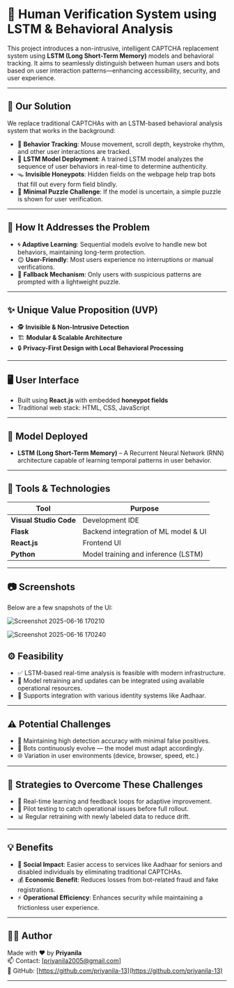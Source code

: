 # 🤖 Human Verification System using LSTM & Behavioral Analysis

This project introduces a non-intrusive, intelligent CAPTCHA replacement system using **LSTM (Long Short-Term Memory)** models and behavioral tracking. It aims to seamlessly distinguish between human users and bots based on user interaction patterns—enhancing accessibility, security, and user experience.

---

## 🚀 Our Solution

We replace traditional CAPTCHAs with an LSTM-based behavioral analysis system that works in the background:

- 🧠 **Behavior Tracking**: Mouse movement, scroll depth, keystroke rhythm, and other user interactions are tracked.
- 🔐 **LSTM Model Deployment**: A trained LSTM model analyzes the sequence of user behaviors in real-time to determine authenticity.
- 🪤 **Invisible Honeypots**: Hidden fields on the webpage help trap bots that fill out every form field blindly.
- 🧩 **Minimal Puzzle Challenge**: If the model is uncertain, a simple puzzle is shown for user verification.

---

## 🎯 How It Addresses the Problem

- 🌀 **Adaptive Learning**: Sequential models evolve to handle new bot behaviors, maintaining long-term protection.
- 😌 **User-Friendly**: Most users experience no interruptions or manual verifications.
- 🧠 **Fallback Mechanism**: Only users with suspicious patterns are prompted with a lightweight puzzle.

---

## ✨ Unique Value Proposition (UVP)

- 🕵️ **Invisible & Non-Intrusive Detection**
- 🏗️ **Modular & Scalable Architecture**
- 🔒 **Privacy-First Design with Local Behavioral Processing**

---

## 🖥️ User Interface

- Built using **React.js** with embedded **honeypot fields**  
- Traditional web stack: HTML, CSS, JavaScript

---

## 🤖 Model Deployed

- **LSTM (Long Short-Term Memory)** – A Recurrent Neural Network (RNN) architecture capable of learning temporal patterns in user behavior.

---

## 🧰 Tools & Technologies

| Tool               | Purpose                                |
|--------------------|----------------------------------------|
| **Visual Studio Code** | Development IDE                        |
| **Flask**          | Backend integration of ML model & UI   |
| **React.js**       | Frontend UI                            |
| **Python**         | Model training and inference (LSTM)    |

---

## 📷 Screenshots

Below are a few snapshots of the UI:


![Screenshot 2025-06-16 170210](https://github.com/user-attachments/assets/48265db7-7ed1-4588-befc-11e7a8734a5a)

![Screenshot 2025-06-16 170240](https://github.com/user-attachments/assets/c022ed88-727d-4b88-ad74-0c2a986767c2)


## ⚙️ Feasibility

- ✅ LSTM-based real-time analysis is feasible with modern infrastructure.
- 🔄 Model retraining and updates can be integrated using available operational resources.
- 🔌 Supports integration with various identity systems like Aadhaar.

---

## ⚠️ Potential Challenges

- 🎯 Maintaining high detection accuracy with minimal false positives.
- 🦠 Bots continuously evolve — the model must adapt accordingly.
- 🌐 Variation in user environments (device, browser, speed, etc.)

---

## 🧩 Strategies to Overcome These Challenges

- 🔁 Real-time learning and feedback loops for adaptive improvement.
- 🧪 Pilot testing to catch operational issues before full rollout.
- 📊 Regular retraining with newly labeled data to reduce drift.

---

## 💡 Benefits

- 🧓 **Social Impact**: Easier access to services like Aadhaar for seniors and disabled individuals by eliminating traditional CAPTCHAs.
- 💰 **Economic Benefit**: Reduces losses from bot-related fraud and fake registrations.
- ⚡ **Operational Efficiency**: Enhances security while maintaining a frictionless user experience.

---

## 👩‍💻 Author

Made with ❤️ by **Priyanila**  
📫 Contact: [priyanila2005@gmail.com]  
🔗 GitHub: [https://github.com/priyanila-13](https://github.com/priyanila-13)

---

